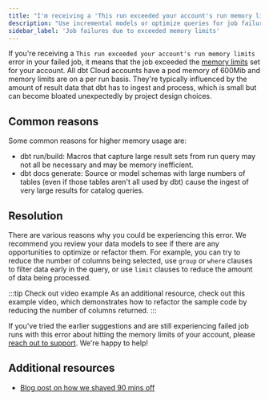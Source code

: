 ```yaml
---
title: "I'm receiving a 'This run exceeded your account's run memory limits' error in my failed job"
description: "Use incremental models or optimize queries for job failures due to exceeded memory limits."
sidebar_label: 'Job failures due to exceeded memory limits'
---
```


If you're receiving a `This run exceeded your account's run memory limits` error in your failed job, it means that the job exceeded the [memory limits](/docs/deploy/job-scheduler#job-memory) set for your account. All dbt Cloud accounts have a pod memory of 600Mib and memory limits are on a per run basis. They're typically influenced by the amount of result data that dbt has to ingest and process, which is small but can become bloated unexpectedly by project design choices.

## Common reasons

Some common reasons for higher memory usage are:

- dbt run/build:  Macros that capture large result sets from run query may not all be necessary and may be memory inefficient.
- dbt docs generate: Source or model schemas with large numbers of tables (even if those tables aren't all used by dbt) cause the ingest of very large results for catalog queries.

## Resolution

There are various reasons why you could be experiencing this error. We recommend you review your data models to see if there are any opportunities to optimize or refactor them. For example, you can try to reduce the number of columns being selected, use `group` or `where` clauses to filter data early in the query, or use `limit` clauses to reduce the amount of data being processed.

:::tip Check out video example
As an additional resource, check out this example video, which demonstrates how to refactor the sample code by reducing the number of columns returned. 
:::

If you've tried the earlier suggestions and are still experiencing failed job runs with this error about hitting the memory limits of your account, please [reach out to support](mailto:support@getdbt.com). We're happy to help!

## Additional resources
- [Blog post on how we shaved 90 mins off](https://docs.getdbt.com/blog/how-we-shaved-90-minutes-off-model)
